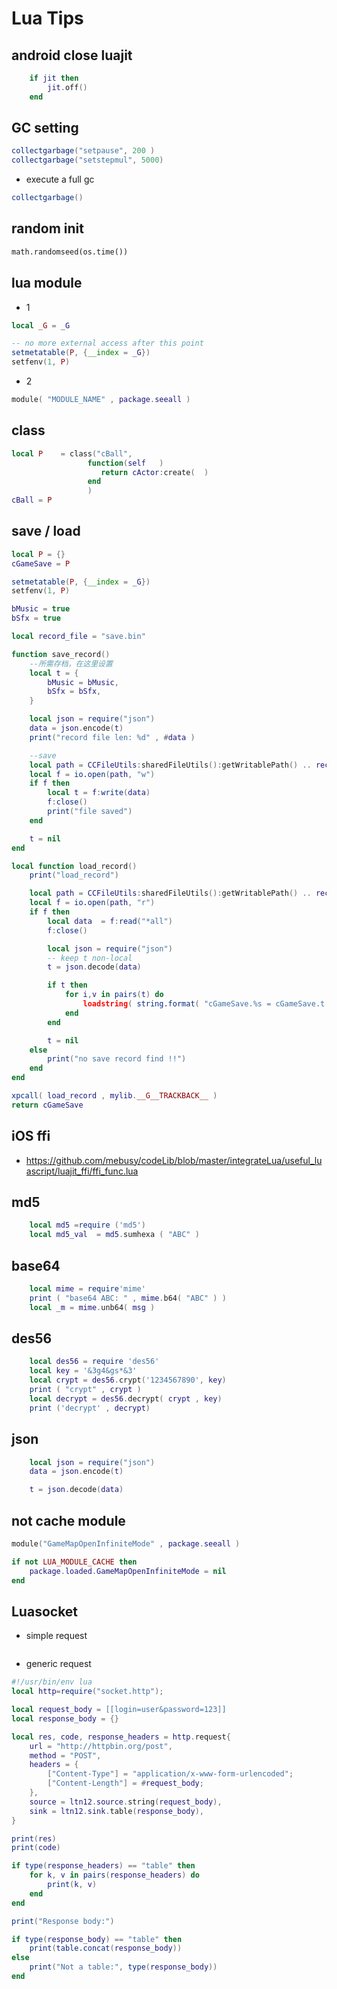 
# Lua Tips

## android close luajit

```lua
    if jit then
        jit.off()
    end
```


## GC setting

```lua
collectgarbage("setpause", 200 )
collectgarbage("setstepmul", 5000)
```

 - execute a full gc

```lua
collectgarbage()
```

## random init

```python
math.randomseed(os.time())
```

## lua module

 - 1

```lua
local _G = _G

-- no more external access after this point
setmetatable(P, {__index = _G})
setfenv(1, P)
```

 - 2

```lua
module( "MODULE_NAME" , package.seeall )
```

## class

```lua
local P    = class("cBall",
                 function(self   )
                    return cActor:create(  )
                 end
                 )
cBall = P
```

## save / load 

```lua
local P = {}
cGameSave = P

setmetatable(P, {__index = _G})
setfenv(1, P)

bMusic = true
bSfx = true

local record_file = "save.bin"

function save_record()
    --所需存档，在这里设置
    local t = {
        bMusic = bMusic,
        bSfx = bSfx,
    }

    local json = require("json")
    data = json.encode(t)
    print("record file len: %d" , #data )

    --save
    local path = CCFileUtils:sharedFileUtils():getWritablePath() .. record_file
    local f = io.open(path, "w")
    if f then
        local t = f:write(data)
        f:close()
        print("file saved")
    end

    t = nil
end

local function load_record()
    print("load_record")

    local path = CCFileUtils:sharedFileUtils():getWritablePath() .. record_file
    local f = io.open(path, "r")
    if f then
        local data  = f:read("*all")
        f:close()

        local json = require("json")
        -- keep t non-local
        t = json.decode(data)

        if t then
            for i,v in pairs(t) do
                loadstring( string.format( "cGameSave.%s = cGameSave.t.%s" , i ,i  )  )()
            end
        end

        t = nil
    else
        print("no save record find !!")
    end
end

xpcall( load_record , mylib.__G__TRACKBACK__ )
return cGameSave
```

## iOS ffi 

 - https://github.com/mebusy/codeLib/blob/master/integrateLua/useful_luascript/luajit_ffi/ffi_func.lua

## md5

```lua
    local md5 =require ('md5')
    local md5_val  = md5.sumhexa ( "ABC" )
```

## base64

```lua
    local mime = require'mime'
    print ( "base64 ABC: " , mime.b64( "ABC" ) )
    local _m = mime.unb64( msg )
```

## des56

```lua
    local des56 = require 'des56'
    local key = '&3g4&gs*&3'
    local crypt = des56.crypt('1234567890', key)
    print ( "crypt" , crypt )
    local decrypt = des56.decrypt( crypt , key)
    print ('decrypt' , decrypt)
```


## json

```lua
    local json = require("json")
    data = json.encode(t)

    t = json.decode(data)
```

## not cache module

```lua
module("GameMapOpenInfiniteMode" , package.seeall ) 

if not LUA_MODULE_CACHE then
	package.loaded.GameMapOpenInfiniteMode = nil 
end 
```


## Luasocket

 - simple request

```lua

```


 - generic request 

```lua
#!/usr/bin/env lua
local http=require("socket.http");

local request_body = [[login=user&password=123]]
local response_body = {}

local res, code, response_headers = http.request{
    url = "http://httpbin.org/post",
    method = "POST",
    headers = {
        ["Content-Type"] = "application/x-www-form-urlencoded";
        ["Content-Length"] = #request_body;
    },
    source = ltn12.source.string(request_body),
    sink = ltn12.sink.table(response_body),
}

print(res)
print(code)

if type(response_headers) == "table" then
    for k, v in pairs(response_headers) do
        print(k, v)
    end
end

print("Response body:")

if type(response_body) == "table" then
    print(table.concat(response_body))
else
    print("Not a table:", type(response_body))
end
```


